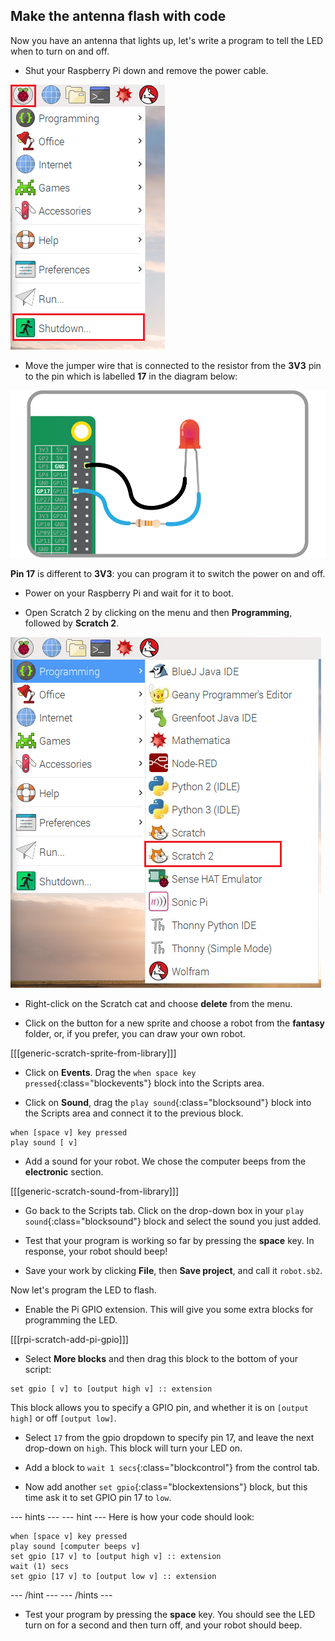 ## Make the antenna flash with code

Now you have an antenna that lights up, let's write a program to tell the LED when to turn on and off.

+  Shut your Raspberry Pi down and remove the power cable.

![Shut down](images/shut-down.png)

+ Move the jumper wire that is connected to the resistor from the **3V3** pin to the pin which is labelled **17** in the diagram below:

![Pin 17](images/finished-circuit.png)

**Pin 17** is different to **3V3**: you can program it to switch the power on and off.

+ Power on your Raspberry Pi and wait for it to boot.

+ Open Scratch 2 by clicking on the menu and then **Programming**, followed by **Scratch 2**.

![Open Scratch 2](images/open-scratch2.png)

+ Right-click on the Scratch cat and choose **delete** from the menu.

- Click on the button for a new sprite and choose a robot from the **fantasy** folder, or, if you prefer, you can draw your own robot.

[[[generic-scratch-sprite-from-library]]]

- Click on **Events**. Drag the `when space key pressed`{:class="blockevents"} block into the Scripts area.

+ Click on **Sound**, drag the `play sound`{:class="blocksound"} block into the Scripts area and connect it to the previous block.

```blocks
when [space v] key pressed
play sound [ v]
```

+ Add a sound for your robot. We chose the computer beeps from the **electronic** section.

[[[generic-scratch-sound-from-library]]]

-  Go back to the Scripts tab. Click on the drop-down box in your `play sound`{:class="blocksound"} block and select the sound you just added.

- Test that your program is working so far by pressing the **space** key. In response, your robot should beep!

- Save your work by clicking **File**, then **Save project**, and call it `robot.sb2`.

Now let's program the LED to flash.

+ Enable the Pi GPIO extension. This will give you some extra blocks for programming the LED.

[[[rpi-scratch-add-pi-gpio]]]

+ Select **More blocks** and then drag this block to the bottom of your script:

```blocks
set gpio [ v] to [output high v] :: extension
```

This block allows you to specify a GPIO pin, and whether it is on `[output high]` or off `[output low]`.

+ Select `17` from the gpio dropdown to specify pin 17, and leave the next drop-down on `high`. This block will turn your LED on.

+ Add a block to `wait 1 secs`{:class="blockcontrol"} from the control tab.

+ Now add another `set gpio`{:class="blockextensions"} block, but this time ask it to set GPIO pin 17 to `low`.

--- hints ---
--- hint ---
Here is how your code should look:

```blocks
when [space v] key pressed
play sound [computer beeps v]
set gpio [17 v] to [output high v] :: extension
wait (1) secs
set gpio [17 v] to [output low v] :: extension
```
--- /hint ---
--- /hints ---


- Test your program by pressing the **space** key. You should see the LED turn on for a second and then turn off, and your robot should beep.
